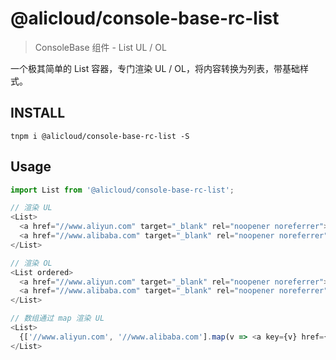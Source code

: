 # @alicloud/console-base-rc-list

> ConsoleBase 组件 - List UL / OL

一个极其简单的 List 容器，专门渲染 UL / OL，将内容转换为列表，带基础样式。

## INSTALL

```shell
tnpm i @alicloud/console-base-rc-list -S
```

## Usage

```typescript jsx
import List from '@alicloud/console-base-rc-list';

// 渲染 UL
<List>
  <a href="//www.aliyun.com" target="_blank" rel="noopener noreferrer">www.aliyun.com</a>
  <a href="//www.alibaba.com" target="_blank" rel="noopener noreferrer">www.alibaba.com</a>
</List>

// 渲染 OL
<List ordered>
  <a href="//www.aliyun.com" target="_blank" rel="noopener noreferrer">www.aliyun.com</a>
  <a href="//www.alibaba.com" target="_blank" rel="noopener noreferrer">www.alibaba.com</a>
</List>

// 数组通过 map 渲染 UL
<List>
  {['//www.aliyun.com', '//www.alibaba.com'].map(v => <a key={v} href={v} target="_blank" rel="noopener noreferrer">{v}</a>)}
</List>
```
